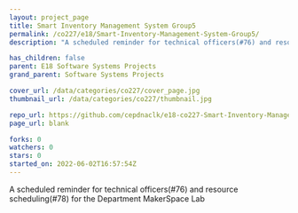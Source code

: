 ```yaml
---
layout: project_page
title: Smart Inventory Management System Group5
permalink: /co227/e18/Smart-Inventory-Management-System-Group5/
description: "A scheduled reminder for technical officers(#76) and resource scheduling(#78) for the Department MakerSpace Lab"

has_children: false
parent: E18 Software Systems Projects
grand_parent: Software Systems Projects

cover_url: /data/categories/co227/cover_page.jpg
thumbnail_url: /data/categories/co227/thumbnail.jpg

repo_url: https://github.com/cepdnaclk/e18-co227-Smart-Inventory-Management-System-Group5
page_url: blank

forks: 0
watchers: 0
stars: 0
started_on: 2022-06-02T16:57:54Z
---
```

A scheduled reminder for technical officers(#76) and resource scheduling(#78) for the Department MakerSpace Lab

